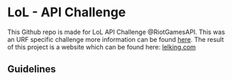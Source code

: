 # LoL - API Challenge
This Github repo is made for LoL API Challenge @RiotGamesAPI. This was an URF specific challenge more information can be found [here](https://developer.riotgames.com/discussion/riot-games-api/show/bX8Z86bm).
The result of this project is a website which can be found here: [lelking.com](http://www.lelking.com/)
## Guidelines